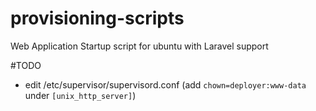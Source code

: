 # provisioning-scripts
Web Application Startup script for ubuntu with Laravel support


#TODO
- edit /etc/supervisor/supervisord.conf (add `chown=deployer:www-data` under `[unix_http_server]`)
